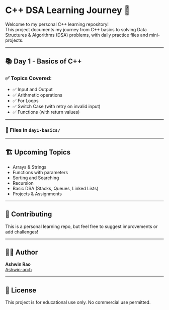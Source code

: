 # C++ DSA Learning Journey 🚀

Welcome to my personal C++ learning repository!  
This project documents my journey from C++ basics to solving Data Structures & Algorithms (DSA) problems, with daily practice files and mini-projects.

---

## 📚 Day 1 - Basics of C++

### ✅ Topics Covered:
- ✅ Input and Output
- ✅ Arithmetic operations
- ✅ For Loops
- ✅ Switch Case (with retry on invalid input)
- ✅ Functions (with return values)

---

### 📂 Files in `day1-basics/`


---

## 🏗️ Upcoming Topics
- Arrays & Strings
- Functions with parameters
- Sorting and Searching
- Recursion
- Basic DSA (Stacks, Queues, Linked Lists)
- Projects & Assignments

---

## 🤝 Contributing

This is a personal learning repo, but feel free to suggest improvements or add challenges!

---

## 🧑‍💻 Author

**Ashwin Rao**  
[Ashwin-arch](https://github.com/Ashwin-arch)

---

## 📌 License

This project is for educational use only. No commercial use permitted.
